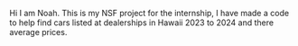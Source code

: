 Hi I am Noah. This is my NSF project for the internship, I have made a code to help find cars listed at dealerships in Hawaii 2023 to 2024 and there average prices.
